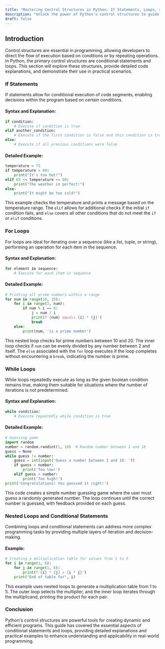 ```yaml
---
title: "Mastering Control Structures in Python: If Statements, Loops, and More"
description: "Unlock the power of Python's control structures to guide your program's decisions and repetitive tasks. This guide provides a deep dive into if statements, for loops, and while loops with practical examples."
draft: false
---
```


## Introduction

Control structures are essential in programming, allowing developers to direct the flow of execution based on conditions or by repeating operations. In Python, the primary control structures are conditional statements and loops. This section will explore these structures, provide detailed code explanations, and demonstrate their use in practical scenarios.

### If Statements

If statements allow for conditional execution of code segments, enabling decisions within the program based on certain conditions.

#### Syntax and Explanation:
```python
if condition:
    # Execute if condition is true
elif another_condition:
    # Execute if the first condition is false and this condition is true
else:
    # Execute if all previous conditions were false
```

#### Detailed Example:
```python
temperature = 75
if temperature > 80:
    print("It's too hot!")
elif 65 <= temperature <= 80:
    print("The weather is perfect!")
else:
    print("It might be too cold!")
```
This example checks the temperature and prints a message based on the temperature range. The `elif` allows for additional checks if the initial `if` condition fails, and `else` covers all other conditions that do not meet the `if` or `elif` conditions.

### For Loops

For loops are ideal for iterating over a sequence (like a list, tuple, or string), performing an operation for each item in the sequence.

#### Syntax and Explanation:
```python
for element in sequence:
    # Execute for each item in sequence
```

#### Detailed Example:
```python
# Printing all prime numbers within a range
for num in range(10, 20):
    for i in range(2, num):
        if num % i == 0:
            j = num / i
            print(f'{num} equals {i} * {j}')
            break
    else:
        print(num, 'is a prime number')
```
This nested loop checks for prime numbers between 10 and 20. The inner loop checks if `num` can be evenly divided by any number between 2 and itself. The `else` associated with the `for` loop executes if the loop completes without encountering a `break`, indicating the number is prime.

### While Loops

While loops repeatedly execute as long as the given boolean condition remains true, making them suitable for situations where the number of iterations is not predetermined.

#### Syntax and Explanation:
```python
while condition:
    # Execute repeatedly while condition is true
```

#### Detailed Example:
```python
# Guessing game
import random
number = random.randint(1, 10)  # Random number between 1 and 10
guess = None
while guess != number:
    guess = int(input('Guess a number between 1 and 10: '))
    if guess < number:
        print('Too low!')
    elif guess > number:
        print('Too high!')
print('Congratulations! You guessed it right!')
```
This code creates a simple number guessing game where the user must guess a randomly generated number. The loop continues until the correct number is guessed, with feedback provided on each guess.

### Nested Loops and Conditional Statements

Combining loops and conditional statements can address more complex programming tasks by providing multiple layers of iteration and decision-making.

#### Example:
```python
# Creating a multiplication table for values from 1 to 5
for i in range(1, 6):
    for j in range(1, 6):
        print(f'{i} * {j} = {i * j}')
    print("End of table for", i)
```
This example uses nested loops to generate a multiplication table from 1 to 5. The outer loop selects the multiplier, and the inner loop iterates through the multiplicand, printing the product for each pair.

### Conclusion

Python's control structures are powerful tools for creating dynamic and efficient programs. This guide has covered the essential aspects of conditional statements and loops, providing detailed explanations and practical examples to enhance understanding and applicability in real-world programming.
